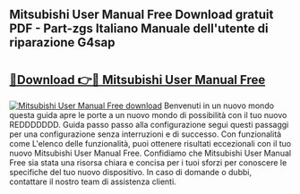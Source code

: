 ## Mitsubishi User Manual Free Download gratuit PDF - Part-zgs Italiano Manuale dell'utente di riparazione G4sap

# <h2><a href="http://df97cc.blite.top/?on=Mitsubishi+User+Manual+Free">🔗Download 👉🔴 Mitsubishi User Manual Free</a></h2>

[![Mitsubishi User Manual Free download](https://i.imgur.com/lujVjoI.png)](http://df97cc.blite.top/?on=Mitsubishi+User+Manual+Free)
Benvenuti in un nuovo mondo questa guida apre le porte a un nuovo mondo di possibilità con il tuo nuovo REDDDDDDD. Guida passo passo alla configurazione segui questi passaggi per una configurazione senza interruzioni e di successo. Con funzionalità come L'elenco delle funzionalità, puoi ottenere risultati eccezionali con il tuo nuovo Mitsubishi User Manual Free. Confidiamo che Mitsubishi User Manual Free sia stata una risorsa chiara e concisa per i tuoi sforzi per conoscere le specifiche del tuo nuovo dispositivo. In caso di domande o dubbi, contattare il nostro team di assistenza clienti.
